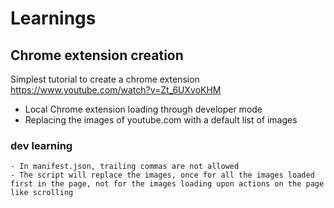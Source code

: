 # Learnings

## Chrome extension creation
Simplest tutorial to create a chrome extension
https://www.youtube.com/watch?v=Zt_6UXvoKHM
- Local Chrome extension loading through developer mode
- Replacing the images of youtube.com with a default list of images

### dev learning
    - In manifest.json, trailing commas are not allowed
    - The script will replace the images, once for all the images loaded first in the page, not for the images loading upon actions on the page like scrolling

    








